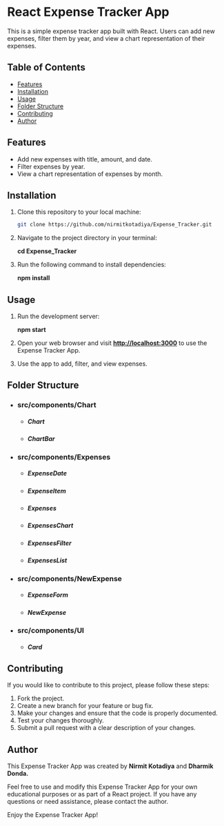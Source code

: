 # React Expense Tracker App

This is a simple expense tracker app built with React. Users can add new expenses, filter them by year, and view a chart representation of their expenses.

## Table of Contents

- [Features](#features)
- [Installation](#installation)
- [Usage](#usage)
- [Folder Structure](#folder-structure)
- [Contributing](#contributing)
- [Author](#author)

## Features

- Add new expenses with title, amount, and date.
- Filter expenses by year.
- View a chart representation of expenses by month.


## Installation

1. Clone this repository to your local machine:

   ```bash
   git clone https://github.com/nirmitkotadiya/Expense_Tracker.git

2. Navigate to the project directory in your terminal:

     **cd Expense_Tracker**

3. Run the following command to install dependencies:

     **npm install**


## Usage
1. Run the development server:

     **npm start**

2. Open your web browser and visit **[http://localhost:3000](http://localhost:3000)** to use the Expense Tracker App.

3. Use the app to add, filter, and view expenses.


## Folder Structure
* ### src/components/Chart
   * ##### Chart
   * ##### ChartBar
 
* ### src/components/Expenses
   * ##### ExpenseDate
   * ##### ExpenseItem
   * ##### Expenses
   * ##### ExpensesChart
   * ##### ExpensesFilter
   * ##### ExpensesList

* ### src/components/NewExpense
   * ##### ExpenseForm
   * ##### NewExpense

* ### src/components/UI
   * ##### Card

## Contributing

If you would like to contribute to this project, please follow these steps:

1. Fork the project.
2. Create a new branch for your feature or bug fix.
3. Make your changes and ensure that the code is properly documented.
4. Test your changes thoroughly.
5. Submit a pull request with a clear description of your changes.


## Author

This Expense Tracker App was created by **Nirmit Kotadiya** and **Dharmik Donda.**


Feel free to use and modify this Expense Tracker App for your own educational purposes or as part of a React project. If you have any questions or need assistance, please contact the author.

Enjoy the Expense Tracker App!


